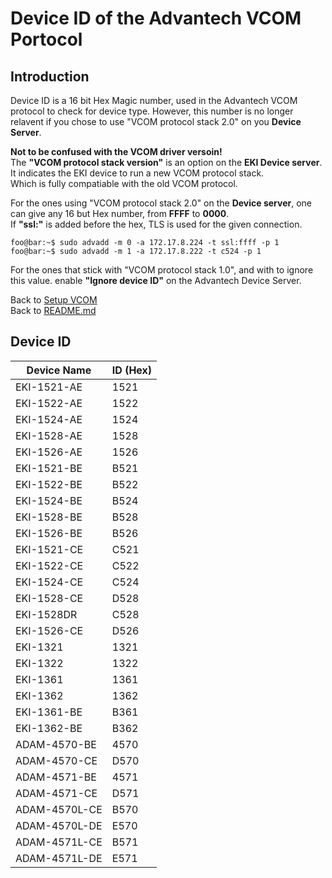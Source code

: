 # Device ID of the Advantech VCOM Portocol
## Introduction
Device ID is a 16 bit Hex Magic number, used in the Advantech VCOM protocol to check for device type.
However, this number is no longer relavent if you chose to use "VCOM protocol stack 2.0" on you **Device Server**.

**Not to be confused with the VCOM driver versoin!**  
The **"VCOM protocol stack version"** is an option on the **EKI Device server**.  
It indicates the EKI device to run a new VCOM protocol stack.  
Which is fully compatiable with the old VCOM protocol.

For the ones using "VCOM protocol stack 2.0" on the **Device server**, one can give any 16 but Hex number, 
from **FFFF** to **0000**.  
If **"ssl:"** is added before the hex, TLS is used for the given connection.  
```console
foo@bar:~$ sudo advadd -m 0 -a 172.17.8.224 -t ssl:ffff -p 1  
foo@bar:~$ sudo advadd -m 1 -a 172.17.8.222 -t c524 -p 1   
```
For the ones that stick with "VCOM protocol stack 1.0", and with to ignore this value.
 enable **"Ignore device ID"** on the Advantech Device Server.

Back to [Setup VCOM](setup_vcom.md)  
Back to [README.md](../README.md)
## Device ID 
| Device Name | ID (Hex) |
|-------------|----------|
| EKI-1521-AE	| 1521	|
| EKI-1522-AE	| 1522	|
| EKI-1524-AE	| 1524	|
| EKI-1528-AE	| 1528	|
| EKI-1526-AE	| 1526	|
| EKI-1521-BE	| B521	|
| EKI-1522-BE	| B522	|
| EKI-1524-BE	| B524	|
| EKI-1528-BE	| B528	|
| EKI-1526-BE	| B526	|
| EKI-1521-CE	| C521	|
| EKI-1522-CE	| C522	|
| EKI-1524-CE	| C524	|
| EKI-1528-CE	| D528	|
| EKI-1528DR	| C528	|
| EKI-1526-CE	| D526	|
| EKI-1321	| 1321	|
| EKI-1322	| 1322	|
| EKI-1361	| 1361	|
| EKI-1362	| 1362	|
| EKI-1361-BE	| B361	|
| EKI-1362-BE	| B362	|
| ADAM-4570-BE	| 4570	|
| ADAM-4570-CE	| D570	|
| ADAM-4571-BE	| 4571	|
| ADAM-4571-CE	| D571	|
| ADAM-4570L-CE	| B570	|
| ADAM-4570L-DE	| E570	|
| ADAM-4571L-CE	| B571	|
| ADAM-4571L-DE	| E571	|
